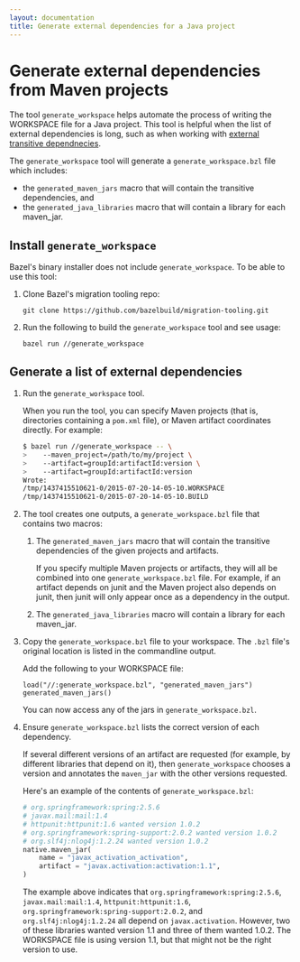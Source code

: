 ```yaml
---
layout: documentation
title: Generate external dependencies for a Java project
---
```


# Generate external dependencies from Maven projects

The tool `generate_workspace` helps automate the process of writing
the WORKSPACE file for a Java project. This tool is
helpful when the list of external dependencies is long, such as when working
with [external transitive dependnecies](external.html#transitive-dependencies).

The `generate_workspace` tool will generate a `generate_workspace.bzl` file
which includes:

*   the `generated_maven_jars` macro that will contain the transitive
    dependencies, and
*   the `generated_java_libraries` macro that will contain a library for
    each maven_jar.

## Install `generate_workspace`

Bazel's binary installer does not include `generate_workspace`. To be able to
use this tool:

1.  Clone Bazel's migration tooling repo:

    ```
    git clone https://github.com/bazelbuild/migration-tooling.git
    ```

2.  Run the following to build the `generate_workspace` tool and see usage:

    ```
    bazel run //generate_workspace
    ```

## Generate a list of external dependencies

1.  Run the `generate_workspace` tool.

    When you run the tool, you can specify Maven projects (that is,
    directories containing a `pom.xml` file), or Maven artifact coordinates
    directly. For example:

    ```bash
    $ bazel run //generate_workspace -- \
    >    --maven_project=/path/to/my/project \
    >    --artifact=groupId:artifactId:version \
    >    --artifact=groupId:artifactId:version
    Wrote:
    /tmp/1437415510621-0/2015-07-20-14-05-10.WORKSPACE
    /tmp/1437415510621-0/2015-07-20-14-05-10.BUILD
    ```

2.  The tool creates one outputs, a `generate_workspace.bzl` file that contains
    two macros:

    1.  The `generated_maven_jars` macro that will contain the transitive
        dependencies of the given projects and artifacts.

        If you specify multiple Maven projects or artifacts,
        they will all be combined into one `generate_workspace.bzl` file. For
        example, if an artifact depends on junit and the Maven project also
        depends on junit, then junit will only appear once as a dependency
        in the output.

    2.  The `generated_java_libraries` macro will contain a library
        for each maven_jar.

3.  Copy the `generate_workspace.bzl` file to your workspace. The `.bzl` file's
    original location is listed in the commandline output.

    Add the following to your WORKSPACE file:

    ```
    load("//:generate_workspace.bzl", "generated_maven_jars")
    generated_maven_jars()
    ```

    You can now access any of the jars in `generate_workspace.bzl`.

4.  Ensure `generate_workspace.bzl` lists the correct version of each
    dependency.

    If several different versions of an artifact are requested (for example, by
    different libraries that depend on it), then `generate_workspace` chooses
    a version and annotates the `maven_jar` with the other versions requested.

    Here's an example of the contents of `generate_workspace.bzl`:

    ```python
    # org.springframework:spring:2.5.6
    # javax.mail:mail:1.4
    # httpunit:httpunit:1.6 wanted version 1.0.2
    # org.springframework:spring-support:2.0.2 wanted version 1.0.2
    # org.slf4j:nlog4j:1.2.24 wanted version 1.0.2
    native.maven_jar(
        name = "javax_activation_activation",
        artifact = "javax.activation:activation:1.1",
    )
    ```

    The example above indicates that `org.springframework:spring:2.5.6`,
    `javax.mail:mail:1.4`, `httpunit:httpunit:1.6`,
    `org.springframework:spring-support:2.0.2`, and `org.slf4j:nlog4j:1.2.24`
    all depend on `javax.activation`. However, two of these libraries wanted
    version 1.1 and three of them wanted 1.0.2. The WORKSPACE file is using
    version 1.1, but that might not be the right version to use.
